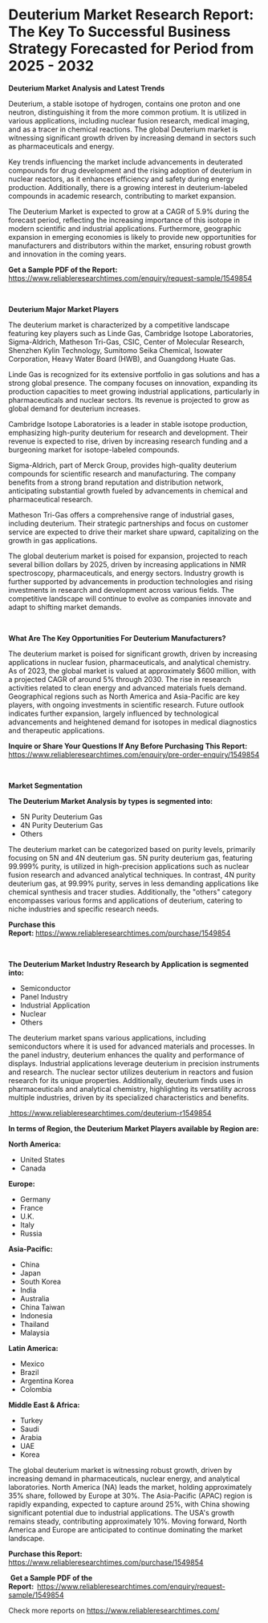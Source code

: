 <p><h1>Deuterium Market Research Report: The Key To Successful Business Strategy Forecasted for Period from 2025 - 2032</h1></p><p><strong>Deuterium Market Analysis and Latest Trends</strong></p>
<p><p>Deuterium, a stable isotope of hydrogen, contains one proton and one neutron, distinguishing it from the more common protium. It is utilized in various applications, including nuclear fusion research, medical imaging, and as a tracer in chemical reactions. The global Deuterium market is witnessing significant growth driven by increasing demand in sectors such as pharmaceuticals and energy. </p><p>Key trends influencing the market include advancements in deuterated compounds for drug development and the rising adoption of deuterium in nuclear reactors, as it enhances efficiency and safety during energy production. Additionally, there is a growing interest in deuterium-labeled compounds in academic research, contributing to market expansion. </p><p>The Deuterium Market is expected to grow at a CAGR of 5.9% during the forecast period, reflecting the increasing importance of this isotope in modern scientific and industrial applications. Furthermore, geographic expansion in emerging economies is likely to provide new opportunities for manufacturers and distributors within the market, ensuring robust growth and innovation in the coming years.</p></p>
<p><strong>Get a Sample PDF of the Report:&nbsp;</strong> <a href="https://www.reliableresearchtimes.com/enquiry/request-sample/1549854?utm_campaign=3033&utm_medium=2&utm_source=Github&utm_content=ia&utm_term=31032025&utm_id=deuterium">https://www.reliableresearchtimes.com/enquiry/request-sample/1549854</a></p>
<p>&nbsp;</p>
<p><strong>Deuterium Major Market Players</strong></p>
<p><p>The deuterium market is characterized by a competitive landscape featuring key players such as Linde Gas, Cambridge Isotope Laboratories, Sigma-Aldrich, Matheson Tri-Gas, CSIC, Center of Molecular Research, Shenzhen Kylin Technology, Sumitomo Seika Chemical, Isowater Corporation, Heavy Water Board (HWB), and Guangdong Huate Gas. </p><p>Linde Gas is recognized for its extensive portfolio in gas solutions and has a strong global presence. The company focuses on innovation, expanding its production capacities to meet growing industrial applications, particularly in pharmaceuticals and nuclear sectors. Its revenue is projected to grow as global demand for deuterium increases.</p><p>Cambridge Isotope Laboratories is a leader in stable isotope production, emphasizing high-purity deuterium for research and development. Their revenue is expected to rise, driven by increasing research funding and a burgeoning market for isotope-labeled compounds.</p><p>Sigma-Aldrich, part of Merck Group, provides high-quality deuterium compounds for scientific research and manufacturing. The company benefits from a strong brand reputation and distribution network, anticipating substantial growth fueled by advancements in chemical and pharmaceutical research.</p><p>Matheson Tri-Gas offers a comprehensive range of industrial gases, including deuterium. Their strategic partnerships and focus on customer service are expected to drive their market share upward, capitalizing on the growth in gas applications.</p><p>The global deuterium market is poised for expansion, projected to reach several billion dollars by 2025, driven by increasing applications in NMR spectroscopy, pharmaceuticals, and energy sectors. Industry growth is further supported by advancements in production technologies and rising investments in research and development across various fields. The competitive landscape will continue to evolve as companies innovate and adapt to shifting market demands.</p></p>
<p>&nbsp;</p>
<p><strong>What Are The Key Opportunities For Deuterium Manufacturers?</strong></p>
<p><p>The deuterium market is poised for significant growth, driven by increasing applications in nuclear fusion, pharmaceuticals, and analytical chemistry. As of 2023, the global market is valued at approximately $600 million, with a projected CAGR of around 5% through 2030. The rise in research activities related to clean energy and advanced materials fuels demand. Geographical regions such as North America and Asia-Pacific are key players, with ongoing investments in scientific research. Future outlook indicates further expansion, largely influenced by technological advancements and heightened demand for isotopes in medical diagnostics and therapeutic applications.</p></p>
<p><strong>Inquire or Share Your Questions If Any Before Purchasing This Report:</strong> <a href="https://www.reliableresearchtimes.com/enquiry/pre-order-enquiry/1549854?utm_campaign=3033&utm_medium=2&utm_source=Github&utm_content=ia&utm_term=31032025&utm_id=deuterium">https://www.reliableresearchtimes.com/enquiry/pre-order-enquiry/1549854</a></p>
<p>&nbsp;</p>
<p><strong>Market Segmentation</strong></p>
<p><strong>The Deuterium Market Analysis by types is segmented into:</strong></p>
<p><ul><li>5N Purity Deuterium Gas</li><li>4N Purity Deuterium Gas</li><li>Others</li></ul></p>
<p><p>The deuterium market can be categorized based on purity levels, primarily focusing on 5N and 4N deuterium gas. 5N purity deuterium gas, featuring 99.999% purity, is utilized in high-precision applications such as nuclear fusion research and advanced analytical techniques. In contrast, 4N purity deuterium gas, at 99.99% purity, serves in less demanding applications like chemical synthesis and tracer studies. Additionally, the "others" category encompasses various forms and applications of deuterium, catering to niche industries and specific research needs.</p></p>
<p><strong>Purchase this Report:&nbsp;</strong><a href="https://www.reliableresearchtimes.com/purchase/1549854?utm_campaign=3033&utm_medium=2&utm_source=Github&utm_content=ia&utm_term=31032025&utm_id=deuterium">https://www.reliableresearchtimes.com/purchase/1549854</a></p>
<p>&nbsp;</p>
<p><strong>The Deuterium Market Industry Research by Application is segmented into:</strong></p>
<p><ul><li>Semiconductor</li><li>Panel Industry</li><li>Industrial Application</li><li>Nuclear</li><li>Others</li></ul></p>
<p><p>The deuterium market spans various applications, including semiconductors where it is used for advanced materials and processes. In the panel industry, deuterium enhances the quality and performance of displays. Industrial applications leverage deuterium in precision instruments and research. The nuclear sector utilizes deuterium in reactors and fusion research for its unique properties. Additionally, deuterium finds uses in pharmaceuticals and analytical chemistry, highlighting its versatility across multiple industries, driven by its specialized characteristics and benefits.</p></p>
<p><a href="https://www.reliableresearchtimes.com/deuterium-r1549854?utm_campaign=3033&utm_medium=2&utm_source=Github&utm_content=ia&utm_term=31032025&utm_id=deuterium">&nbsp;https://www.reliableresearchtimes.com/deuterium-r1549854</a></p>
<p><strong>In terms of Region, the Deuterium Market Players available by Region are:</strong></p>
<p>
    <p> <strong> North America: </strong>
        <ul>
            <li>United States</li>
            <li>Canada</li>
        </ul>
        </p> 
    <p> <strong> Europe: </strong>
        <ul>
            <li>Germany</li>
            <li>France</li>
            <li>U.K.</li>
            <li>Italy</li>
            <li>Russia</li>
        </ul>
        </p> 
    <p> <strong> Asia-Pacific: </strong>
        <ul>
            <li>China</li>
            <li>Japan</li>
            <li>South Korea</li>
            <li>India</li>
            <li>Australia</li>
            <li>China Taiwan</li>
            <li>Indonesia</li>
            <li>Thailand</li>
            <li>Malaysia</li>
        </ul>
        </p> 
    <p> <strong> Latin America: </strong>
        <ul>
            <li>Mexico</li>
            <li>Brazil</li>
            <li>Argentina Korea</li>
            <li>Colombia</li>
        </ul>
        </p> 
    <p> <strong> Middle East & Africa: </strong>
        <ul>
            <li>Turkey</li>
            <li>Saudi</li>
            <li>Arabia</li>
            <li>UAE</li>
            <li>Korea</li>
        </ul>
    </p>
    </p>
<p><p>The global deuterium market is witnessing robust growth, driven by increasing demand in pharmaceuticals, nuclear energy, and analytical laboratories. North America (NA) leads the market, holding approximately 35% share, followed by Europe at 30%. The Asia-Pacific (APAC) region is rapidly expanding, expected to capture around 25%, with China showing significant potential due to industrial applications. The USA's growth remains steady, contributing approximately 10%. Moving forward, North America and Europe are anticipated to continue dominating the market landscape.</p></p>
<p><strong>Purchase this Report: </strong><a href="https://www.reliableresearchtimes.com/purchase/1549854?utm_campaign=3033&utm_medium=2&utm_source=Github&utm_content=ia&utm_term=31032025&utm_id=deuterium">https://www.reliableresearchtimes.com/purchase/1549854</a></p>
<p>&nbsp;<strong>Get a Sample PDF of the Report:&nbsp;&nbsp;</strong><a href="https://www.reliableresearchtimes.com/enquiry/request-sample/1549854?utm_campaign=3033&utm_medium=2&utm_source=Github&utm_content=ia&utm_term=31032025&utm_id=deuterium">https://www.reliableresearchtimes.com/enquiry/request-sample/1549854</a></p>
<p><strong></strong></p>
<p>Check more reports on <a href="https://www.reliableresearchtimes.com/?utm_campaign=3033&utm_medium=2&utm_source=Github&utm_content=ia&utm_term=31032025&utm_id=deuterium">https://www.reliableresearchtimes.com/</a></p>